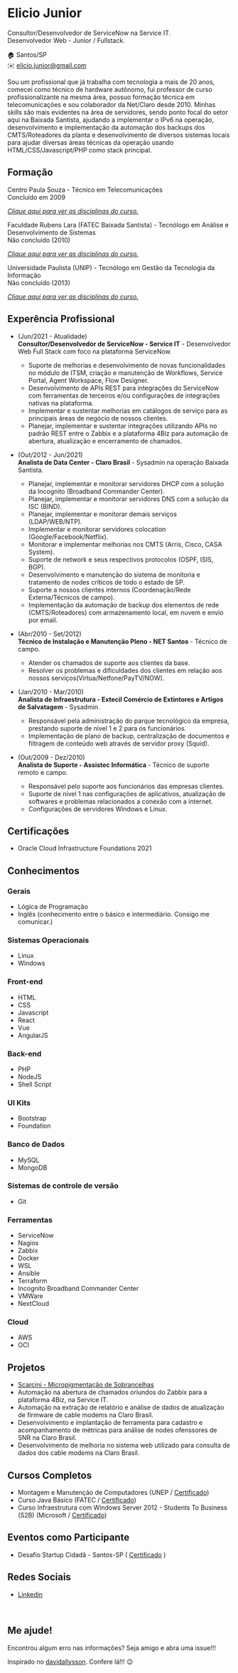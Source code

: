 # Elicio Junior
Consultor/Desenvolvedor de ServiceNow na Service IT.
<br>
Desenvolvedor Web - Junior / Fullstack.

:house:    Santos/SP 
<br>
:envelope:  elicio.junior@gmail.com

Sou um profissional que já trabalha com tecnologia a mais de 20 anos, comecei como técnico de hardware autônomo,
fui professor de curso profissionalizante na mesma área, possuo formação técnica em telecomunicações e sou colaborador da
Net/Claro desde 2010.
Minhas skills são mais evidentes na área de servidores, sendo ponto focal do setor aqui na Baixada Santista, ajudando a implementar o IPv6
na operação, desenvolvimento e implementação da automação dos backups dos CMTS/Roteadores da planta e desenvolvimento de diversos sistemas locais para ajudar diversas áreas técnicas da operação usando HTML/CSS/Javascript/PHP como stack principal.

## Formação
Centro Paula Souza - Técnico em Telecomunicações <br>
Concluído em 2009

[_Clique aqui para ver as disciplinas do curso._](#)

Faculdade Rubens Lara (FATEC Baixada Santista) - Tecnólogo em Análise e Desenvolvimento de Sistemas <br>
Não concluído (2010)

[_Clique aqui para ver as disciplinas do curso._](#)

Universidade Paulista (UNIP) - Tecnólogo em Gestão da Tecnologia da Informação <br>
Não concluído (2013)

[_Clique aqui para ver as disciplinas do curso._](#s)


## Experência Profissional
* (Jun/2021 -  Atualidade) <br>
**Consultor/Desenvolvedor de ServiceNow - Service IT** -
Desenvolvedor Web Full Stack com foco na plataforma ServiceNow.
  * Suporte de melhorias e desenvolvimento de novas funcionalidades no módulo de ITSM, criação e manutenção de Workflows, Service Portal, Agent Workspace, Flow Designer.
  * Desenvolvimento de APIs REST para integrações do ServiceNow com ferramentas de terceiros e/ou configurações de integrações nativas na plataforma.
  * Implementar e sustentar melhorias em catálogos de serviço para as principais áreas de negócio de nossos clientes.
  * Planejar, implementar e sustentar integrações utilizando APIs no padrão REST entre o Zabbix e a plataforma 4Biz para automação de abertura, atualização e encerramento de chamados.

* (Out/2012 -  Jun/2021) <br>
**Analista de Data Center - Claro Brasil** -
Sysadmin na operação Baixada Santista.
  * Planejar, implementar e monitorar servidores DHCP com a solução da Incognito (Broadband Commander Center).
  * Planejar, implementar e monitorar servidores DNS com a solução da ISC (BIND).
  * Planejar, implementar e monitorar demais serviços (LDAP/WEB/NTP).
  * Implementar e monitorar servidores colocation (Google/Facebook/Netflix).
  * Monitorar e implementar melhorias nos CMTS (Arris, Cisco, CASA System).
  * Suporte de network e seus respectivos protocolos (OSPF, ISIS, BGP).
  * Desenvolvimento e manutenção do sistema de monitoria e tratamento de nodes críticos de todo o estado de SP.
  * Suporte a nossos clientes internos (Coordenação/Rede Externa/Técnicos de campo).
  * Implementação da automação de backup dos elementos de rede (CMTS/Roteadores) com armazenamento local, em nuvem e envio por email.
  

* (Abr/2010 -  Set/2012) <br>
**Técnico de Instalação e Manutenção Pleno - NET Santos** -
Técnico de campo.
  * Atender os chamados de suporte aos clientes da base.
  * Resolver os problemas e dificuldades dos clientes em relação aos nossos serviços(Virtua/Netfone/PayTV/NOW).

* (Jan/2010 -  Mar/2010) <br>
**Analista de Infraestrutura - Extecil Comércio de Extintores e Artigos de Salvatagem** -
Sysadmin.
  * Responsável pela administração do parque tecnológico da empresa, prestando suporte de nível 1 e 2 para os funcionários.
  * Implementação de plano de backup, centralização de documentos e filtragem de conteúdo web através de servidor proxy (Squid).

* (Out/2009 -  Dez/2010) <br>
**Analista de Suporte - Assistec Informática** -
Técnico de suporte remoto e campo.
  * Responsável pelo suporte aos funcionários das empresas clientes.
  * Suporte de nível 1 nas configurações de aplicativos, atualização de softwares e problemas relacionados a conexão com a internet.
  * Configurações de servidores Windows e Linux.

## Certificações
* Oracle Cloud Infrastructure Foundations 2021

## Conhecimentos

### Gerais
* Lógica de Programação
* Inglês (conhecimento entre o básico e intermediário. Consigo me comunicar.)

### Sistemas Operacionais
* Linux
* Windows

### Front-end
* HTML
* CSS
* Javascript
* React
* Vue
* AngularJS

### Back-end
* PHP
* NodeJS
* Shell Script

### UI Kits
* Bootstrap
* Foundation

### Banco de Dados
* MySQL
* MongoDB

### Sistemas de controle de versão
* Git

### Ferramentas
* ServiceNow
* Nagios
* Zabbix
* Docker
* WSL
* Ansible
* Terraform
* Incognito Broadband Commander Center
* VMWare
* NextCloud

### Cloud
* AWS
* OCI

## Projetos
* [Scarcini - Micropigmentação de Sobrancelhas](https://scarcini-pmu-app.vercel.app/)
* Automação na abertura de chamados oriundos do Zabbix para a plataforma 4Biz, na Service IT.
* Automação na extração de relatório e análise de dados de atualização de firmware de cable modems na Claro Brasil.
* Desenvolvimento e implantação de ferramenta para cadastro e acompanhamento de métricas para análise de nodes ofenssores de SNR na Claro Brasil.
* Desenvolvimento de melhoria no sistema web utilizado para consulta de dados dos cable modems na Claro Brasil.

## Cursos Completos
* Montagem e Manutenção de Computadores (UNEP / [Certificado](#))
* Curso Java Básico (FATEC / [Certificado](#))
* Curso Infraestrutura com Windows Server 2012 - Students To Business (S2B) (Microsoft / [Certificado](#))

## Eventos como Participante
* Desafio Startup Cidadã - Santos-SP ( [Certificado](#) )

## Redes Sociais
*  [Linkedin](https://www.linkedin.com/in/eliciojunior/)

<br>

## Me ajude!
Encontrou algum erro nas informações? Seja amigo e abra uma issue!!! <br>

Inspirado no [davidallysson](https://github.com/davidallysson/curriculo). Confere lá!!! :wink:
